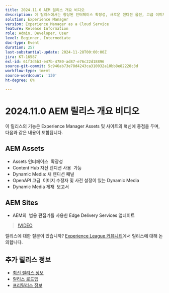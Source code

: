 ```yaml
---
title: 2024.11.0 AEM 릴리스 개요 비디오
description: 이 릴리스에서는 향상된 인터페이스 확장성, 새로운 렌디션 옵션, 고급 이미지 수정자 및 AEM의 유니버설 편집기를 통한 Edge Delivery Services 개선 사항 등 Adobe Experience Manager(AEM) Sites 및 Assets에 대한 주요 업데이트를 조명합니다.
solution: Experience Manager
version: Experience Manager as a Cloud Service
feature: Release Information
role: Admin, Developer, User
level: Beginner, Intermediate
doc-type: Event
duration: 257
last-substantial-update: 2024-11-28T00:00:00Z
jira: KT-16587
exl-id: 61f3d5b3-e47b-4780-ad87-e76c22d18896
source-git-commit: 5c946ab73e78d4243ca310032a10bb8e82228c3d
workflow-type: tm+mt
source-wordcount: '130'
ht-degree: 6%

---
```


# 2024.11.0 AEM 릴리스 개요 비디오

이 릴리스의 기능은 Experience Manager Assets 및 사이트의 혁신에 중점을 두며, 다음과 같은 내용이 포함됩니다.

## AEM Assets

* Assets 인터페이스 &#x200B; 확장성
* Content Hub 자산 렌디션 사용 &#x200B; 가능
* Dynamic Media: 새 렌디션 패널&#x200B;
* OpenAPI 고급 &#x200B; 이미지 수정자 및 사전 설정이 있는 Dynamic Media&#x200B;
* Dynamic Media 게재 &#x200B; 보고서

## AEM Sites

* AEM의 &#x200B; 범용 편집기를 사용한 Edge Delivery Services 업데이트

>[!VIDEO](https://video.tv.adobe.com/v/3440927/?learn=on&enablevpops&captions=kor)

릴리스에 대한 질문이 있습니까?  [Experience League 커뮤니티](https://adobe.ly/3ZKpM0u)에서 릴리스에 대해 논의합니다.

## 추가 릴리스 정보

* [최신 릴리스 정보](https://experienceleague.adobe.com/docs/experience-manager-cloud-service/content/release-notes/home.html?lang=ko-KR)
* [릴리스 로드맵](https://experienceleague.adobe.com/docs/experience-manager-release-information/aem-release-updates/update-releases-roadmap.html?lang=ko)
* [프리릴리스 정보](https://experienceleague.adobe.com/docs/experience-manager-cloud-service/content/release-notes/prerelease.html?lang=ko)
